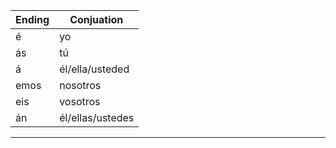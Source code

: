 
| Ending | Conjuation       |
| ------ | ---------------- |
| é      | yo               |
| ás     | tú               |
| á      | él/ella/usteded  |
| emos   | nosotros         |
| eis    | vosotros         |
| án     | él/ellas/ustedes |  

---
